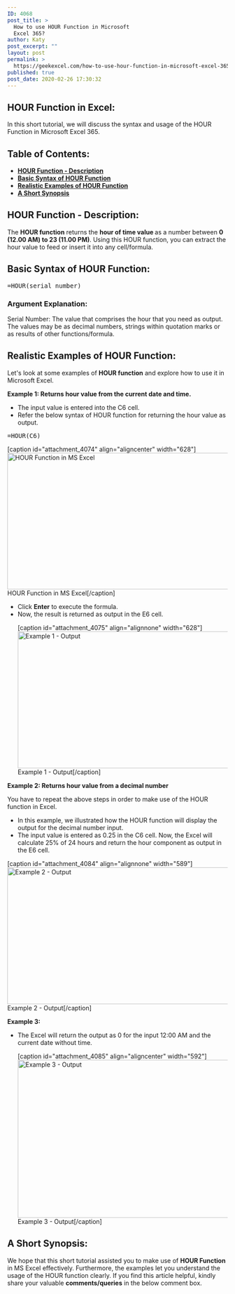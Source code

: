 ```yaml
---
ID: 4068
post_title: >
  How to use HOUR Function in Microsoft
  Excel 365?
author: Katy
post_excerpt: ""
layout: post
permalink: >
  https://geekexcel.com/how-to-use-hour-function-in-microsoft-excel-365/
published: true
post_date: 2020-02-26 17:30:32
---
```

<h2>HOUR Function in Excel:</h2>
In this short tutorial, we will discuss the syntax and usage of the HOUR Function in Microsoft Excel 365.
<h2>Table of Contents:</h2>
<ul>
 	<li><a href="#hour-1"><strong>HOUR Function - Description</strong></a></li>
 	<li><a href="#hour-2"><strong>Basic Syntax of HOUR Function</strong></a></li>
 	<li><a href="#hour-3"><strong>Realistic Examples of HOUR Function</strong></a></li>
 	<li><a href="#hour-4"><strong>A Short Synopsis</strong></a></li>
</ul>
<h2 id="hour-1">HOUR Function - Description:</h2>
The <strong>HOUR function</strong> returns the <strong>hour of time value </strong>as a number between <strong>0 (12.00 AM) to 23 (11.00 PM)</strong>. Using this HOUR function, you can extract the hour value to feed or insert it into any cell/formula.
<h2 id="hour-2">Basic Syntax of HOUR Function:</h2>
<pre>=HOUR(serial_number)</pre>
<h3>Argument Explanation:</h3>
Serial Number: The value that comprises the hour that you need as output. The values may be as decimal numbers, strings within quotation marks or as results of other functions/formula.
<h2 id="hour-3">Realistic Examples of HOUR Function:</h2>
Let's look at some examples of <b>HOUR function</b> and explore how to use it in Microsoft Excel.

<strong>Example 1: Returns hour value from the current date and time. </strong>
<ul>
 	<li>The input value is entered into the C6 cell.</li>
 	<li>Refer the below syntax of HOUR function for returning the hour value as output.</li>
</ul>
<pre>=HOUR(C6)</pre>
[caption id="attachment_4074" align="aligncenter" width="628"]<img class="size-full wp-image-4074" src="https://geekexcel.com/wp-content/uploads/2020/02/Screenshot_1-9.png" alt="HOUR Function in MS Excel" width="628" height="311" /> HOUR Function in MS Excel[/caption]
<ul>
 	<li>Click <strong>Enter</strong> to execute the formula.</li>
 	<li>Now, the result is returned as output in the E6 cell.

[caption id="attachment_4075" align="alignnone" width="628"]<img class="size-full wp-image-4075" src="https://geekexcel.com/wp-content/uploads/2020/02/Screenshot_2-10.png" alt="Example 1 - Output" width="628" height="312" /> Example 1 - Output[/caption]</li>
</ul>
<strong>Example 2: Returns hour value from a decimal number</strong>

You have to repeat the above steps in order to make use of the HOUR function in Excel.
<ul>
 	<li>In this example, we illustrated how the HOUR function will display the output for the decimal number input.</li>
 	<li>The input value is entered as 0.25 in the C6 cell. Now, the Excel will calculate 25% of 24 hours and return the hour component as output in the E6 cell.</li>
</ul>
[caption id="attachment_4084" align="alignnone" width="589"]<img class="size-full wp-image-4084" src="https://geekexcel.com/wp-content/uploads/2020/02/Screenshot_3-9.png" alt="Example 2 - Output" width="589" height="312" /> Example 2 - Output[/caption]

<strong>Example 3:</strong>
<ul>
 	<li>The Excel will return the output as 0 for the input 12:00 AM and the current date without time.

[caption id="attachment_4085" align="aligncenter" width="592"]<img class="size-full wp-image-4085" src="https://geekexcel.com/wp-content/uploads/2020/02/Screenshot_4-8.png" alt="Example 3 - Output" width="592" height="360" /> Example 3 - Output[/caption]</li>
</ul>
<h2>A Short Synopsis:</h2>
We hope that this short tutorial assisted you to make use of <strong>HOUR Function</strong> in MS Excel effectively. Furthermore, the examples let you understand the usage of the HOUR function clearly. If you find this article helpful, kindly share your valuable <strong>comments/queries</strong> in the below comment box.